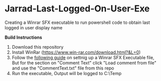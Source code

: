 # Jarrad-Last-Logged-On-User-Exe
Creating a Winrar SFX executable to run powershell  code to obtain last logged in user display name

 **Build Instructions**

 1. Download this repository
 2. Install WinRar (https://www.win-rar.com/download.html?&L=0)
 3. Follow the [following guide](http://www.systanddeploy.com/2016/04/how-to-create-exe-using-winrar-to-run.html?fbclid=IwAR3a_RCE4cebEw-BhdnHiXWHu5OgLoWWP7wynVVrSxfhb748SJwdYp_yjjQ) on settnig up a Winrar SFX Executable file, But for the section on "Comment Text" click "Load comment from file" and use the "CommentText.txt" file from this repo
 4. Run the executable, Output will be logged to C:\Temp
